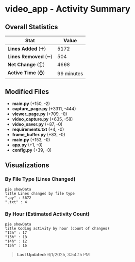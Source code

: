 # video_app - Activity Summary 

## Overall Statistics

| Stat                   | Value                                                             |
| ---------------------- | ----------------------------------------------------------------- |
| **Lines Added** (➕)   | 5172                                          |
| **Lines Removed** (➖) | 504                                        |
| **Net Change** (↕)    | 4668                |
| **Active Time** (⌚)   | 99 minutes |


## Modified Files
- **main.py** (+150, -2)
- **capture_page.py** (+3311, -444)
- **viewer_page.py** (+709, -0)
- **video_capture.py** (+635, -58)
- **video_saver.py** (+87, -0)
- **requirements.txt** (+4, -0)
- **frame_buffer.py** (+83, -0)
- **main.py** (+153, -0)
- **app.py** (+1, -0)
- **config.py** (+39, -0)

## Visualizations

### By File Type (Lines Changed)

```mermaid
pie showData
title Lines changed by file type
".py" : 5672
".txt" : 4
```

### By Hour (Estimated Activity Count)

```mermaid
pie showData
title Coding activity by hour (count of changes)
"12h" : 17
"13h" : 18
"14h" : 12
"15h" : 16
```


> **Last Updated:** 6/1/2025, 3:54:15 PM